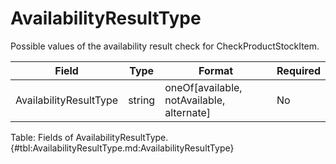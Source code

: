 <!--
    ATTENTION: This file was generated via gradle!
               Do NOT manually edit this file! Any such changes will be overwritten!
-->

# AvailabilityResultType

Possible values of the availability result check for CheckProductStockItem.

| Field | Type | Format | Required |
|-------|---|--------|---|
| AvailabilityResultType | string | oneOf[available, notAvailable, alternate] | No |

Table: Fields of AvailabilityResultType. {#tbl:AvailabilityResultType.md:AvailabilityResultType}

